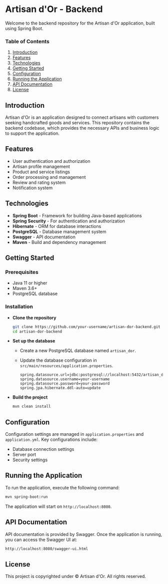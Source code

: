 # Artisan d'Or - Backend

Welcome to the backend repository for the Artisan d'Or application, built using Spring Boot.

### Table of Contents

1. [Introduction](#introduction) 
2. [Features](#features) 
3. [Technologies](#technologies) 
4. [Getting Started](#getting-started) 
5. [Configuration](#configuration) 
6. [Running the Application](#running-the-application) 
7. [API Documentation](#api-documentation) 
8. [License](#license)

## Introduction

Artisan d'Or is an application designed to connect artisans with customers seeking handcrafted goods and services. This repository contains the backend codebase, which provides the necessary APIs and business logic to support the application.

## Features

- User authentication and authorization 
- Artisan profile management 
- Product and service listings 
- Order processing and management 
- Review and rating system 
- Notification system

## Technologies

- **Spring Boot** - Framework for building Java-based applications 
- **Spring Security** - For authentication and authorization 
- **Hibernate** - ORM for database interactions 
- **PostgreSQL** - Database management system 
- **Swagger** - API documentation 
- **Maven** - Build and dependency management

## Getting Started

### Prerequisites

- Java 11 or higher 
- Maven 3.6+ 
- PostgreSQL database

### Installation

- **Clone the repository**
  
  ```bash
  git clone https://github.com/your-username/artisan-dor-backend.git
  cd artisan-dor-backend
  ```

- **Set up the database**
  
  - Create a new PostgreSQL database named `artisan_dor`.
  
  - Update the database configuration in `src/main/resources/application.properties`.
    
    ```properties
    spring.datasource.url=jdbc:postgresql://localhost:5432/artisan_dor
    spring.datasource.username=your-username
    spring.datasource.password=your-password
    spring.jpa.hibernate.ddl-auto=update
    ```

- **Build the project**
  
  ```bash
  mvn clean install
  ```

## Configuration

Configuration settings are managed in `application.properties` and `application.yml`. Key configurations include:

- Database connection settings
- Server port
- Security settings

## Running the Application

To run the application, execute the following command:

```bash
mvn spring-boot:run
```

The application will start on `http://localhost:8080`.

## API Documentation

API documentation is provided by Swagger. Once the application is running, you can access the Swagger UI at:

```bash
http://localhost:8080/swagger-ui.html
```

## License

This project is copyrighted under © Artisan d'Or. All rights reserved.
